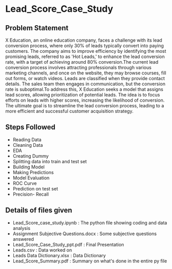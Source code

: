 # Lead_Score_Case_Study
## Problem Statement
X Education, an online education company, faces a challenge with its lead conversion process, where only 30% of leads typically convert into paying customers. The company aims to improve efficiency by identifying the most promising leads, referred to as 'Hot Leads,' to enhance the lead conversion rate, with a target of achieving around 80% conversion.The current lead conversion process involves attracting professionals through various marketing channels, and once on the website, they may browse courses, fill out forms, or watch videos. Leads are classified when they provide contact details. The sales team then engages in communication, but the conversion rate is suboptimal.To address this, X Education seeks a model that assigns lead scores, allowing prioritization of potential leads. The idea is to focus efforts on leads with higher scores, increasing the likelihood of conversion. The ultimate goal is to streamline the lead conversion process, leading to a more efficient and successful customer acquisition strategy.
## Steps Followed
- Reading Data
- Cleaning Data
- EDA
- Creating Dummy
- Splitting data into train and test set
- Building Model
- Making Predictions
- Model Evaluation
- ROC Curve
- Prediction on test set
- Precision- Recall
## Details of files given
- Lead_Score_case_study.ipynb : The python file showing coding and data analysis
- Assignment Subjective Questions.docx : Some subjective questions answered
- Lead_Score_Case_Study_ppt.pdf : Final Presentation
- Leads.csv : Data worked on
- Leads Data Dictionary.xlsx : Data Dictionary
- Lead_Score_Summary.pdf : Summary on what's done in the entire py file





